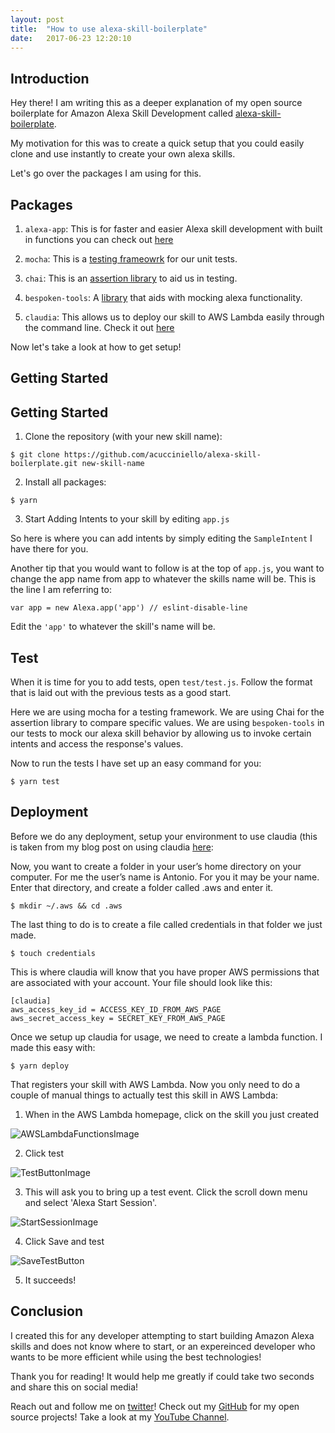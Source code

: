```yaml
---
layout: post
title:  "How to use alexa-skill-boilerplate"
date:   2017-06-23 12:20:10 
---
```



## Introduction

Hey there! I am writing this as a deeper explanation of my open source boilerplate for Amazon Alexa Skill Development called [alexa-skill-boilerplate][ASB].

My motivation for this was to create a quick setup that you could easily clone and use instantly to create your own alexa skills.

Let's go over the packages I am using for this.

## Packages

1. `alexa-app`: This is for faster and easier Alexa skill development with built in functions you can check out [here][alexaapp]

2. `mocha`: This is a [testing frameowrk][mocha] for our unit tests.

3. `chai`: This is an [assertion library][chai] to aid us in testing.

4. `bespoken-tools`: A [library][bst] that aids with mocking alexa functionality.

5. `claudia`: This allows us to deploy our skill to AWS Lambda easily through the command line. Check it out [here][claudia]

Now let's take a look at how to get setup!

## Getting Started

## Getting Started

1. Clone the repository (with your new skill name):

```
$ git clone https://github.com/acucciniello/alexa-skill-boilerplate.git new-skill-name
```

2. Install all packages:

```
$ yarn
```

3. Start Adding Intents to your skill by editing `app.js`
 
 So here is where you can add intents by simply editing the `SampleIntent` I have there for you.  

 Another tip that you would want to follow is at the top of `app.js`, you want to change the app name from app to whatever the skills name will be. This is the line I am referring to:
 
```
var app = new Alexa.app('app') // eslint-disable-line
```

Edit the `'app'` to whatever the skill's name will be.
 
## Test

When it is time for you to add tests, open `test/test.js`.  Follow the format that is laid out with the previous tests as a good start.

Here we are using mocha for a testing framework.  We are using Chai for the assertion library to compare specific values.  We are using `bespoken-tools` in our tests to mock our alexa skill behavior by allowing us to invoke certain intents and access the response's values.

Now to run the tests I have set up an easy command for you: 

```
$ yarn test
```

## Deployment
Before we do any deployment, setup your environment to use claudia (this is taken from my blog post on using claudia [here][claudiaBP]:

Now, you want to create a folder in your user’s home directory on your computer. For me the user’s name is Antonio. For you it may be your name. Enter that directory, and create a folder called .aws and enter it.

```
$ mkdir ~/.aws && cd .aws
```

The last thing to do is to create a file called credentials in that folder we just made.

```
$ touch credentials
```

This is where claudia will know that you have proper AWS permissions that are associated with your account. Your file should look like this:

```
[claudia]
aws_access_key_id = ACCESS_KEY_ID_FROM_AWS_PAGE
aws_secret_access_key = SECRET_KEY_FROM_AWS_PAGE
```

Once we setup up claudia for usage, we need to create a lambda function.  I made this easy with:

```
$ yarn deploy
```

That registers your skill with AWS Lambda.  Now you only need to do a couple of manual things to actually test this skill in AWS Lambda:

1. When in the AWS Lambda homepage, click on the skill you just created

![AWSLambdaFunctionsImage]()

2. Click test 

![TestButtonImage]()

3. This will ask you to bring up a test event.  Click the scroll down menu and select 'Alexa Start Session'.

![StartSessionImage]()

4. Click Save and test 

![SaveTestButton]()

5. It succeeds!
 
## Conclusion

I created this for any developer attempting to start building Amazon Alexa skills and does not know where to start, or an expereinced developer who wants to be more efficient while using the best technologies!

Thank you for reading! It would help me greatly if could take two seconds and share this on social media!

Reach out and follow me on [twitter][twitter]!  Check out my [GitHub][github] for my open source projects! Take a look at my [YouTube Channel][youtube].


[github]: https://github.com/acucciniello
[twitter]: https://twitter.com/antocucciniello
[youtube]: https://www.youtube.com/channel/UC8icMMql5SjCaXXMvILGIUA
[ASB]: https://github.com/acucciniello/alexa-skill-boilerplate
[alexaapp]: https://www.npmjs.com/package/alexa-app
[mocha]: https://mochajs.org/
[chai]: http://chaijs.com/
[bst]: https://bespoken.tools/
[claudia]: https://github.com/claudiajs/claudia
[claudiaBP]: http://www.acucciniello.com/How-to-Setup-Claudia.js-for-faster-AWS-Lambda-Development/